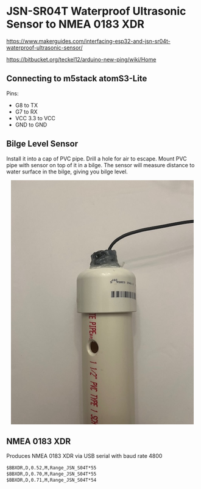 # JSN-SR04T Waterproof Ultrasonic Sensor to NMEA 0183 XDR

https://www.makerguides.com/interfacing-esp32-and-jsn-sr04t-waterproof-ultrasonic-sensor/

https://bitbucket.org/teckel12/arduino-new-ping/wiki/Home

## Connecting to m5stack atomS3-Lite

Pins:

- G8 to TX
- G7 to RX
- VCC 3.3 to VCC
- GND to GND

## Bilge Level Sensor

Install it into a cap of PVC pipe. 
Drill a hole for air to escape. 
Mount PVC pipe with sensor on top of it
in a bilge. The sensor will measure distance to water surface in the bilge,
giving you bilge level.

<p align="center">
<img src="./bilge_level_sensor.jpg?raw=true" alt="BBN Bilge Level Sensor" />
</p>

## NMEA 0183 XDR

Produces NMEA 0183 XDR via USB serial with baud rate 4800

````
$BBXDR,D,0.52,M,Range_JSN_S04T*55
$BBXDR,D,0.70,M,Range_JSN_S04T*55
$BBXDR,D,0.71,M,Range_JSN_S04T*54
````
